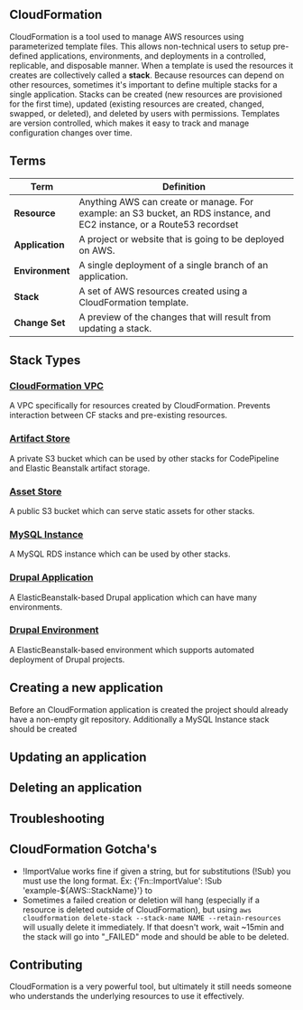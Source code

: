 ## CloudFormation
CloudFormation is a tool used to manage AWS resources using parameterized template files. This allows non-technical users to setup pre-defined applications, environments, and deployments in a controlled, replicable, and disposable manner. When a template is used the resources it creates are collectively called a **stack**. Because resources can depend on other resources, sometimes it's important to define multiple stacks for a single application. Stacks can be created (new resources are provisioned for the first time), updated (existing resources are created, changed, swapped, or deleted), and deleted by users with permissions. Templates are version controlled, which makes it easy to track and manage configuration changes over time.

## Terms
Term|Definition
---|---
**Resource**|Anything AWS can create or manage. For example: an S3 bucket, an RDS instance, and EC2 instance, or a Route53 recordset
**Application**|A project or website that is going to be deployed on AWS.
**Environment**|A single deployment of a single branch of an application.
**Stack**|A set of AWS resources created using a CloudFormation template.
**Change Set**|A preview of the changes that will result from updating a stack.

## Stack Types

### <a target="_blank" href="https://console.aws.amazon.com/cloudformation/home?region=us-east-1#/stacks/new?stackName=drupal-artifacts&templateURL=https://s3.amazonaws.com/nemac-cloudformation/CloudFormationVPC.yaml">CloudFormation VPC</a>
A VPC specifically for resources created by CloudFormation. Prevents interaction between CF stacks and pre-existing resources.
### <a target="_blank" href="https://console.aws.amazon.com/cloudformation/home?region=us-east-1#/stacks/new?stackName=drupal-artifacts&templateURL=https://s3.amazonaws.com/nemac-cloudformation/ArtifactStore.yaml">Artifact Store</a>
A private S3 bucket which can be used by other stacks for CodePipeline and Elastic Beanstalk artifact storage.
### <a target="_blank" href="https://console.aws.amazon.com/cloudformation/home?region=us-east-1#/stacks/new?stackName=drupal-assets&templateURL=https://s3.amazonaws.com/nemac-cloudformation/AssetStore.yaml">Asset Store</a>
A public S3 bucket which can serve static assets for other stacks.
### <a target="_blank" href="https://console.aws.amazon.com/cloudformation/home?region=us-east-1#/stacks/new?stackName=drupal-mysql56&templateURL=https://s3.amazonaws.com/nemac-cloudformation/MySQLInstance.yaml">MySQL Instance</a>
A MySQL RDS instance which can be used by other stacks.
### <a target="_blank" href="https://console.aws.amazon.com/cloudformation/home?region=us-east-1#/stacks/new?stackName=someproject-com&templateURL=https://s3.amazonaws.com/nemac-cloudformation/DrupalApplication.yaml">Drupal Application</a>
A ElasticBeanstalk-based Drupal application which can have many environments.
### <a target="_blank" href="https://console.aws.amazon.com/cloudformation/home?region=us-east-1#/stacks/new?stackName=someproject-com-1&templateURL=https://s3.amazonaws.com/nemac-cloudformation/DrupalEnvironment.yaml">Drupal Environment</a>
A ElasticBeanstalk-based environment which supports automated deployment of Drupal projects.
## Creating a new application
Before an CloudFormation application is created the project should already have a non-empty git repository. Additionally a MySQL Instance stack should be created

## Updating an application
## Deleting an application

## Troubleshooting
<!-- TODO Write troubleshooting -->
## CloudFormation Gotcha's
* !ImportValue works fine if given a string, but for substitutions (!Sub) you must use the long format. Ex: {'Fn::ImportValue': !Sub 'example-${AWS::StackName}'} to
* Sometimes a failed creation or deletion will hang (especially if a resource is deleted outside of CloudFormation), but using `aws cloudformation delete-stack --stack-name NAME --retain-resources` will usually delete it immediately. If that doesn't work, wait ~15min and the stack will go into "_FAILED" mode and should be able to be deleted.

## Contributing
CloudFormation is a very powerful tool, but ultimately it still needs someone who understands the underlying resources to use it effectively.
<!-- TODO Write a meaningful contributing guide -->